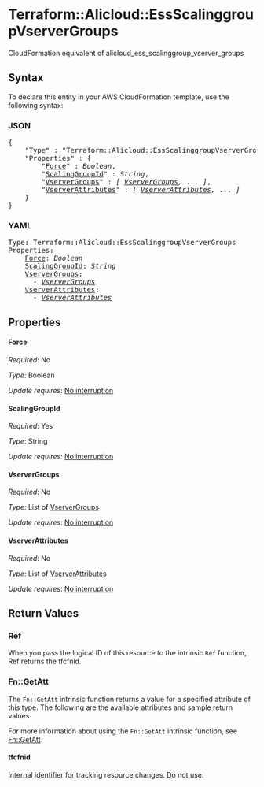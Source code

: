 # Terraform::Alicloud::EssScalinggroupVserverGroups

CloudFormation equivalent of alicloud_ess_scalinggroup_vserver_groups

## Syntax

To declare this entity in your AWS CloudFormation template, use the following syntax:

### JSON

<pre>
{
    "Type" : "Terraform::Alicloud::EssScalinggroupVserverGroups",
    "Properties" : {
        "<a href="#force" title="Force">Force</a>" : <i>Boolean</i>,
        "<a href="#scalinggroupid" title="ScalingGroupId">ScalingGroupId</a>" : <i>String</i>,
        "<a href="#vservergroups" title="VserverGroups">VserverGroups</a>" : <i>[ <a href="vservergroups.md">VserverGroups</a>, ... ]</i>,
        "<a href="#vserverattributes" title="VserverAttributes">VserverAttributes</a>" : <i>[ <a href="vserverattributes.md">VserverAttributes</a>, ... ]</i>
    }
}
</pre>

### YAML

<pre>
Type: Terraform::Alicloud::EssScalinggroupVserverGroups
Properties:
    <a href="#force" title="Force">Force</a>: <i>Boolean</i>
    <a href="#scalinggroupid" title="ScalingGroupId">ScalingGroupId</a>: <i>String</i>
    <a href="#vservergroups" title="VserverGroups">VserverGroups</a>: <i>
      - <a href="vservergroups.md">VserverGroups</a></i>
    <a href="#vserverattributes" title="VserverAttributes">VserverAttributes</a>: <i>
      - <a href="vserverattributes.md">VserverAttributes</a></i>
</pre>

## Properties

#### Force

_Required_: No

_Type_: Boolean

_Update requires_: [No interruption](https://docs.aws.amazon.com/AWSCloudFormation/latest/UserGuide/using-cfn-updating-stacks-update-behaviors.html#update-no-interrupt)

#### ScalingGroupId

_Required_: Yes

_Type_: String

_Update requires_: [No interruption](https://docs.aws.amazon.com/AWSCloudFormation/latest/UserGuide/using-cfn-updating-stacks-update-behaviors.html#update-no-interrupt)

#### VserverGroups

_Required_: No

_Type_: List of <a href="vservergroups.md">VserverGroups</a>

_Update requires_: [No interruption](https://docs.aws.amazon.com/AWSCloudFormation/latest/UserGuide/using-cfn-updating-stacks-update-behaviors.html#update-no-interrupt)

#### VserverAttributes

_Required_: No

_Type_: List of <a href="vserverattributes.md">VserverAttributes</a>

_Update requires_: [No interruption](https://docs.aws.amazon.com/AWSCloudFormation/latest/UserGuide/using-cfn-updating-stacks-update-behaviors.html#update-no-interrupt)

## Return Values

### Ref

When you pass the logical ID of this resource to the intrinsic `Ref` function, Ref returns the tfcfnid.

### Fn::GetAtt

The `Fn::GetAtt` intrinsic function returns a value for a specified attribute of this type. The following are the available attributes and sample return values.

For more information about using the `Fn::GetAtt` intrinsic function, see [Fn::GetAtt](https://docs.aws.amazon.com/AWSCloudFormation/latest/UserGuide/intrinsic-function-reference-getatt.html).

#### tfcfnid

Internal identifier for tracking resource changes. Do not use.

